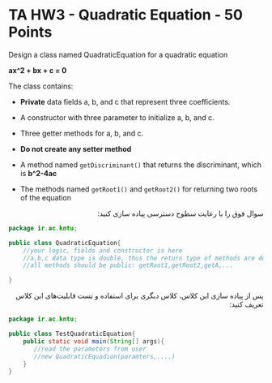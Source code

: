 # TA HW3 - Quadratic Equation - 50 Points

Design a class named QuadraticEquation for a quadratic equation

**ax^2 + bx + c = 0**

The class contains:

- **Private** data fields a, b, and c that represent three coefficients.

- A constructor with three parameter to initialize a, b, and c.

- Three getter methods for a, b, and c.

- **Do not create any setter method**

- A method named `getDiscriminant()` that returns the discriminant, which is **b^2-4ac**


- The methods named `getRoot1()` and `getRoot2()` for returning two roots of the equation


<div dir="rtl" align="right">
سوال فوق را با رعایت سطوح دسترسی پیاده سازی کنید:
</div>

```java
package ir.ac.kntu;

public class QuadraticEquation{
    //your logic, fields and constructor is here
    //a,b,c data type is double, thus the return type of methods are double
    //all methods should be public: getRoot1,getRoot2,getA,...

}
```


<div dir="rtl" align="right">
پس از پیاده سازی این کلاس، کلاس دیگری برای استفاده و تست قابلیت‌های این کلاس تعریف کنید:
</div>

```java
package ir.ac.kntu;

public class TestQuadraticEquation{
    public static void main(String[] args){
       //read the parameters from user
       //new QuadraticEquadion(paramters,....)
    }
}
```
